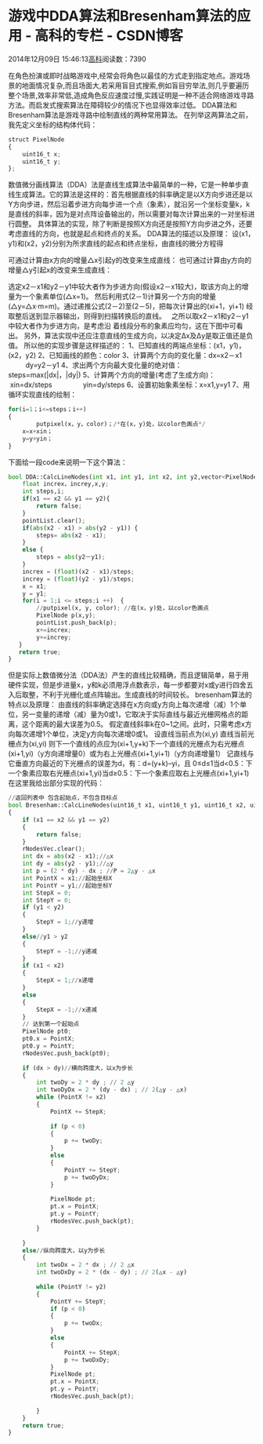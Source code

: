 
# 游戏中DDA算法和Bresenham算法的应用 - 高科的专栏 - CSDN博客

2014年12月09日 15:46:13[高科](https://me.csdn.net/pbymw8iwm)阅读数：7390


在角色扮演或即时战略游戏中,经常会将角色以最佳的方式走到指定地点。游戏场景的地面情况复杂,而且场面大,若采用盲目式搜索,例如盲目穷举法,则几乎要遍历整个场景,效率非常低,造成角色反应速度过慢,实践证明是一种不适合网络游戏寻路方法。而启发式搜索算法在障碍较少的情况下也显得效率过低。
DDA算法和Bresenham算法是游戏寻路中绘制直线的两种常用算法。
在列举这两算法之前，我先定义坐标的结构体代码：

```python
struct PixelNode
{
	uint16_t x;
	uint16_t y;
};
```

数值微分画线算法（DDA）法是直线生成算法中最简单的一种，它是一种单步直线生成算法。它的算法是这样的：首先根据直线的斜率确定是以X方向步进还是以Y方向步进，然后沿着步进方向每步进一个点（象素），就沿另一个坐标变量k，k是直线的斜率，因为是对点阵设备输出的，所以需要对每次计算出来的一对坐标进行圆整。
具体算法的实现，除了判断是按照X方向还是按照Y方向步进之外，还要考虑直线的方向，也就是起点和终点的关系。
DDA算法的描述以及原理：
设(x1，y1)和(x2，y2)分别为所求直线的起点和终点坐标，由直线的微分方程得

可通过计算由x方向的增量△x引起y的改变来生成直线：
也可通过计算由y方向的增量△y引起x的改变来生成直线：

选定x2－x1和y2－y1中较大者作为步进方向(假设x2－x1较大)，取该方向上的增量为一个象素单位(△x=1)。
然后利用式(2－1)计算另一个方向的增量(△y=△x·m=m)。通过递推公式(2－2)至(2－5)，把每次计算出的(xi+1，yi+1)
经取整后送到显示器输出，则得到扫描转换后的直线。   之所以取x2－x1和y2－y1中较大者作为步进方向，是考虑沿
着线段分布的象素应均匀，这在下图中可看出。
另外，算法实现中还应注意直线的生成方向，以决定Δx及Δy是取正值还是负值。
所以他的实现步骤是这样描述的：
1、已知直线的两端点坐标：(x1，y1)，(x2，y2)
2、已知画线的颜色：color
3、计算两个方向的变化量：dx=x2－x1                dy=y2－y1
4、求出两个方向最大变化量的绝对值：
steps=max(|dx|，|dy|)
5、计算两个方向的增量(考虑了生成方向)：                xin=dx/steps                yin=dy/steps
6、设置初始象素坐标：x=x1,y=y1
7、用循环实现直线的绘制：

```python
for(i=1；i<=steps；i++)  
{ 
    	putpixel(x，y，color)；/*在(x，y)处，以color色画点*/     
	x=x+xin；       
	y=y+yin；     
}
```

下面给一段code来说明一下这个算法：

```python
bool DDA::CalcLineNodes(int x1, int y1, int x2, int y2,vector<PixelNode>& pointList) { 
	float increx，increy,x,y;
	int steps,i;  
	if(x1 == x2 && y1 == y2){
		return false;
	}
	pointList.clear();
	if(abs(x2 - x1) > abs(y2 - y1)) {  
		steps= abs(x2 - x1);  
	}
	else { 
		steps = abs(y2－y1);
	}	
	increx = (float)(x2 - x1)/steps;  
	increy = (float)(y2 - y1)/steps; 
	x = x1;  
	y = y1;  
	for(i = 1;i <= steps;i ++)  { 
		//putpixel(x, y, color); //在(x，y)处，以color色画点   
		PixelNode p(x,y);
		pointList.push_back(p);
		x+=increx;
		y+=increy;  
   } 
   return true;
}
```
但是实际上数值微分法（DDA法）产生的直线比较精确，而且逻辑简单，易于用硬件实现，但是步进量x，y和k必须用浮点数表示，每一步都要对x或y进行四舍五入后取整，不利于光栅化或点阵输出。生成直线的时间较长。
bresenham算法的特点以及原理：
由直线的斜率确定选择在x方向或y方向上每次递增（减）1个单位，另一变量的递增（减）量为0或1，它取决于实际直线与最近光栅网格点的距离，这个距离的最大误差为0.5。
假定直线斜率k在0~1之间。此时，只需考虑x方向每次递增1个单位，决定y方向每次递增0或1。
设直线当前点为(xi,y)
直线当前光栅点为(xi,yi)
则下一个直线的点应为(xi+1,y+k)下一个直线的光栅点为右光栅点(xi+1,yi)（y方向递增量0）或为右上光栅点(xi+1,yi+1)（y方向递增量1）
记直线与它垂直方向最近的下光栅点的误差为d，有：d=(y+k)–yi，且
0≤d≤1当d<0.5：下一个象素应取右光栅点(xi+1,yi)当d≥0.5：下一个象素应取右上光栅点(xi+1,yi+1)
在这里我给出部分实现的代码：

```python
//返回列表中 包含起始点，不包含目标点
bool Bresenham::CalcLineNodes(uint16_t x1, uint16_t y1, uint16_t x2, uint16_t y2, std::vector<PixelNode>& rNodesVec)
{
	if (x1 == x2 && y1 == y2)
	{
		return false;
	}
	rNodesVec.clear();
    int dx = abs(x2 - x1);//△x 
    int dy = abs(y2 - y1);//△y
    int p = (2 * dy) - dx ; //P = 2△y - △x
    int PointX = x1;//起始坐标X
    int PointY = y1;//起始坐标Y
    int StepX = 0;
	int StepY = 0;
	if (y1 < y2)
	{
		StepY = 1;//y递增
	}
	else//y1 > y2
	{
		StepY = -1;//y递减
	}
	if (x1 < x2)
	{
		StepX = 1;//x递增	
	}
	else
	{
		StepX = -1;//x递减
	}
    // 达到第一个起始点
	PixelNode pt0;
	pt0.x = PointX;
	pt0.y = PointY;
	rNodesVec.push_back(pt0);
    
	if (dx > dy)//横向跨度大，以x为步长
	{
		int twoDy = 2 * dy ; // 2 △y
		int twoDyDx = 2 * (dy - dx) ; // 2(△y - △x)
		while (PointX != x2)
		{
			PointX += StepX;
				
			if (p < 0)
			{
				p += twoDy;
			}
			else
			{
				PointY += StepY;
				p += twoDyDx;
			}
			
			PixelNode pt;
			pt.x = PointX;
			pt.y = PointY;
			rNodesVec.push_back(pt);
		}
		
	}
	else//纵向跨度大，以y为步长
	{
		int twoDx = 2 * dx ; // 2 △x
		int twoDxDy = 2 * (dx - dy) ; // 2(△x - △y)
		
		while (PointY != y2)
		{
			PointY += StepY;
			if (p < 0)
			{
				p += twoDx;
			}
			else
			{
				PointX += StepX;
				p += twoDxDy;
			}
			PixelNode pt;
			pt.x = PointX;
			pt.y = PointY;
			rNodesVec.push_back(pt);
			
		}
	}
	return true;
}
```


